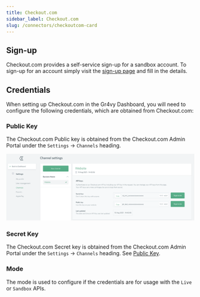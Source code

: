 ```yaml
---
title: Checkout.com
sidebar_label: Checkout.com
slug: /connectors/checkoutcom-card
---
```


## Sign-up
Checkout.com provides a self-service sign-up for a sandbox account.  To sign-up for an account simply visit the [sign-up page](https://www.checkout.com/get-test-account) and fill in the details.

## Credentials
When setting up Checkout.com in the Gr4vy Dashboard, you will need to configure the following credentials, which are obtained from Checkout.com:

### Public Key

The Checkout.com Public key is obtained from the Checkout.com Admin Portal under the `Settings` -> `Channels` heading.

![Checkout.com Public Key](./assets/checkoutcom_public_key.png)

### Secret Key

The Checkout.com Secret key is obtained from the Checkout.com Admin Portal under the `Settings` -> `Channels` heading. See [Public Key](#public-key).

### Mode
 
The mode is used to configure if the credentials are for usage with the `Live` or `Sandbox` APIs.
